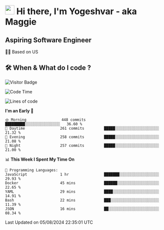 <h1><img src="https://emojis.slackmojis.com/emojis/images/1531849430/4246/blob-sunglasses.gif?1531849430" width="30"/> Hi there, I'm Yogeshvar - aka Maggie</h1>

## Aspiring Software Engineer
🏂🏻  Based on US 

## 🛠 When & What do I code ?  

![Visitor Badge](https://visitor-badge.feriirawann.repl.co?username=yogeshvar&repo=yogeshvar&label=Visitors&style=plastic&color=%23457BFF&contentType=svg)

<!--START_SECTION:waka-->
![Code Time](http://img.shields.io/badge/Code%20Time-2%2C919%20hrs%2051%20mins-blue)

![Lines of code](https://img.shields.io/badge/From%20Hello%20World%20I%27ve%20Written-4.1%20million%20lines%20of%20code-blue)

**I'm an Early 🐤** 

```text
🌞 Morning                448 commits         █████████░░░░░░░░░░░░░░░░   36.60 % 
🌆 Daytime                261 commits         █████░░░░░░░░░░░░░░░░░░░░   21.32 % 
🌃 Evening                258 commits         █████░░░░░░░░░░░░░░░░░░░░   21.08 % 
🌙 Night                  257 commits         █████░░░░░░░░░░░░░░░░░░░░   21.00 % 
```


📊 **This Week I Spent My Time On** 

```text
💬 Programming Languages: 
JavaScript               1 hr                ███████░░░░░░░░░░░░░░░░░░   29.93 % 
Docker                   45 mins             ██████░░░░░░░░░░░░░░░░░░░   22.65 % 
YAML                     29 mins             ████░░░░░░░░░░░░░░░░░░░░░   14.91 % 
Bash                     22 mins             ███░░░░░░░░░░░░░░░░░░░░░░   11.39 % 
JSON                     16 mins             ██░░░░░░░░░░░░░░░░░░░░░░░   08.34 % 
```


 Last Updated on 05/08/2024 22:35:01 UTC
<!--END_SECTION:waka-->
